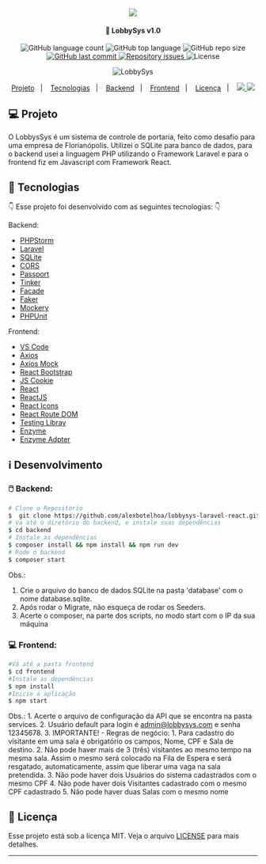 <h1 align="center">
  <img src="https://user-images.githubusercontent.com/44276302/85951015-b6889b80-b936-11ea-9085-0a7209f9cb8f.png">
</h1>

<h4 align="center">
  🚀 LobbySys v1.0
</h4>

<p align="center">
  <img alt="GitHub language count" src="https://img.shields.io/github/languages/count/alexbotelhoa/lobbysys-laravel-react?color=ff0000"> 
  <img alt="GitHub top language" src="https://img.shields.io/github/languages/top/alexbotelhoa/lobbysys-laravel-react?color=%23F7DF1E">
  <img alt="GitHub repo size" src="https://img.shields.io/github/repo-size/alexbotelhoa/lobbysys-laravel-react">
  <a href="https://github.com/alexbotelhoa/lobbysys-laravel-react/commits/master">
    <img alt="GitHub last commit" src="https://img.shields.io/github/last-commit/alexbotelhoa/lobbysys-laravel-react">
  </a>
  <a href="https://github.com/alexbotelhoa/lobbysys-laravel-react/issues">
    <img alt="Repository issues" src="https://img.shields.io/github/issues/alexbotelhoa/lobbysys-laravel-react">
  </a>
  <img alt="License" src="https://img.shields.io/badge/license-MIT-brightgreen">
</p>

<p align="center">
  <img alt="LobbySys" src="https://user-images.githubusercontent.com/44276302/85958432-e4d49e00-b96b-11ea-94db-d990ec274dcc.jpg" />
</p>

<p align="center">
    <a href="#computer-projeto">Projeto</a>&nbsp;&nbsp;&nbsp;|&nbsp;&nbsp;&nbsp;
    <a href="#rocket-tecnologias">Tecnologias</a>&nbsp;&nbsp;&nbsp;|&nbsp;&nbsp;&nbsp;
    <a href="#computer_mouse-backend">Backend</a>&nbsp;&nbsp;&nbsp;|&nbsp;&nbsp;&nbsp;
    <a href="#computer-frontend">Frontend</a>&nbsp;&nbsp;&nbsp;|&nbsp;&nbsp;&nbsp;
    <a href="#memo-licença">Licença</a>&nbsp;&nbsp;&nbsp;|&nbsp;&nbsp;&nbsp;
    <a href="https://www.linkedin.com/in/alex-botelho-almeida/">
      <img src="https://img.icons8.com/color/24/000000/linkedin.png"/>
    </a>
    <a href="https://www.youtube.com/channel/UC6N_L0nZWRjcym8bnChKppw/">
      <img src="https://img.icons8.com/color/24/000000/youtube-play.png"/>
    </a>
</p>

## :computer: Projeto

O LobbysSys é um sistema de controle de portaria, feito como desafio para uma empresa de Florianópolis. Utilizei o SQLite para banco de dados, para o backend usei a linguagem PHP utilizando o Framework Laravel e para o frontend fiz em Javascript com Framework React.

## :rocket: Tecnologias

:point_down: Esse projeto foi desenvolvido com as seguintes tecnologias: :point_down:

Backend:
-  [PHPStorm](https://www.jetbrains.com/pt-br/phpstorm/)
-  [Laravel](https://laravel.com/)
-  [SQLite](https://www.sqlite.org/)
-  [CORS](https://github.com/fruitcake/laravel-cors)
-  [Passport](https://laravel.com/docs/7.x/passport)
-  [Tinker](https://github.com/laravel/tinker)
-  [Facade](https://github.com/facade/ignition)
-  [Faker](https://github.com/fzaninotto/Faker)
-  [Mockery](https://github.com/mockery/mockery)
-  [PHPUnit](https://phpunit.de/)

Frontend:
-  [VS Code](https://code.visualstudio.com/)
-  [Axios](https://github.com/axios/axios)
-  [Axios Mock](https://github.com/ctimmerm/axios-mock-adapter)
-  [React Bootstrap](https://react-bootstrap.github.io/)
-  [JS Cookie](https://github.com/js-cookie/js-cookie)
-  [React](https://pt-br.reactjs.org/)
-  [ReactJS](https://reactjs.org/)
-  [React Icons](https://github.com/react-icons/react-icons)
-  [React Route DOM](https://reacttraining.com/react-router/web/guides/quick-start)
-  [Testing Libray](https://testing-library.com/)
-  [Enzyme](https://enzymejs.github.io/enzyme/)
-  [Enzyme Adpter](https://www.npmjs.com/package/enzyme-adapter-react-16)

## :information_source: Desenvolvimento

### :computer_mouse: Backend: 

```bash
# Clone o Repositório
$  git clone https://github.com/alexbotelhoa/lobbysys-laravel-react.git
# Va até o diretório do backend, e instale suas dependências
$ cd backend
# Instale as dependências
$ composer install && npm install && npm run dev
# Rode o backend 
$ composer start
```
Obs.: 
  1. Crie o arquivo do banco de dados SQLite na pasta 'database' com o nome database.sqlite.
  2. Após rodar o Migrate, não esqueça de rodar os Seeders.
  3. Acerte o composer, na parte dos scripts, no modo start com o IP da sua máquina

### :computer: Frontend: 

```bash
#Vá até a pasta frontend 
$ cd frontend 
#Instale as dependências
$ npm install 
#Inicie a aplicação 
$ npm start
```
Obs.: 1. Acerte o arquivo de configuração da API que se encontra na pasta services.
      2. Usuário default para login é admin@lobbysys.com e senha 12345678.
      3. IMPORTANTE!
        - Regras de negócio:
          1. Para cadastro do visitante em uma sala é obrigatório os campos, Nome, CPF e Sala de destino.
          2. Não pode haver mais de 3 (três) visitantes ao mesmo tempo na mesma sala. Assim o mesmo será colocado na Fila de Espera e será resgatado, automaticamente, assim que liberar uma vaga na sala pretendida.
          3. Não pode haver dois Usuários do sistema cadastrados com o mesmo CPF
          4. Não pode haver dois Visitantes cadastrado com o mesmo CPF cadastrado
          5. Não pode haver duas Salas com o mesmo nome

## :memo: Licença

Esse projeto está sob a licença MIT. Veja o arquivo [LICENSE](LICENSE.md) para mais detalhes.

---
